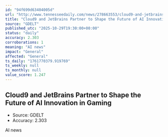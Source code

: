 ```yaml
---
id: "94f699d63404005d"
url: "http://www.tennesseedaily.com/news/278663553/cloud9-and-jetbrains-partner-to-shape-the-future-of-ai-innovation-in-gaming"
title: "Cloud9 and JetBrains Partner to Shape the Future of AI Innovation in Gaming"
source: "GDELT"
published_utc: "2025-10-29T19:30:00+00:00"
status: "daily"
accuracy: 2.303
corroborations: 1
meaning: "AI news"
impact: "General"
affected: "General"
ts_daily: "1761770379.919769"
ts_weekly: null
ts_monthly: null
value_score: 1.247
---
```

## Cloud9 and JetBrains Partner to Shape the Future of AI Innovation in Gaming

- Source: GDELT
- Accuracy: 2.303

AI news
